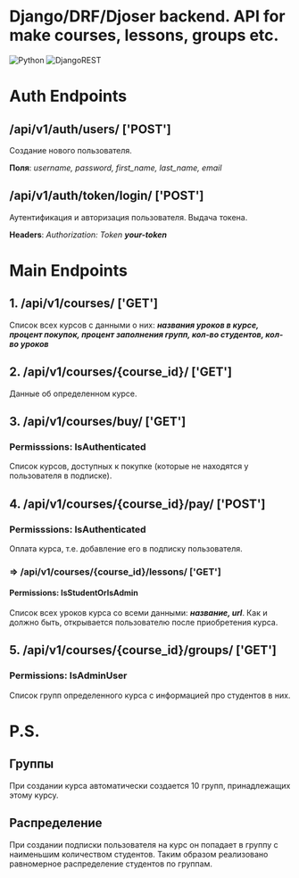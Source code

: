 # Django/DRF/Djoser backend. API for make courses, lessons, groups etc.

![Python](https://img.shields.io/badge/python-3670A0?style=for-the-badge&logo=python&logoColor=ffdd54) ![DjangoREST](https://img.shields.io/badge/DJANGO-REST-ff1709?style=for-the-badge&logo=django&logoColor=white&color=ff1709&labelColor=gray)

# Auth Endpoints

## /api/v1/auth/users/ ['POST']
Создание нового пользователя.

**Поля**: *username, password, first_name, last_name, email*

## /api/v1/auth/token/login/ ['POST']
Аутентификация и авторизация пользователя. Выдача токена.

**Headers**: *Authorization: Token ***your-token****

# Main Endpoints

## 1. /api/v1/courses/ ['GET']
Список всех курсов с данными о них: ***названия уроков в курсе, процент покупок, 
процент заполнения групп, кол-во студентов, кол-во уроков***

## 2. /api/v1/courses/{course_id}/ ['GET']
Данные об определенном курсе.

## 3. /api/v1/courses/buy/ ['GET'] 
### Permisssions: IsAuthenticated
Список курсов, доступных к покупке (которые не находятся у пользователя в подписке).

## 4. /api/v1/courses/{course_id}/pay/ ['POST']
### Permisssions: IsAuthenticated
Оплата курса, т.е. добавление его в подписку пользователя.

### => /api/v1/courses/{course_id}/lessons/ ['GET']
#### Permissions: IsStudentOrIsAdmin
Список всех уроков курса со всеми данными: ***название, url***. Как и должно быть, открывается
пользователю после приобретения курса.


## 5. /api/v1/courses/{course_id}/groups/ ['GET']
### Permissions: IsAdminUser
Список групп определенного курса с информацией про студентов в них.


# P.S.
## Группы
При создании курса автоматически создается 10 групп, принадлежащих этому курсу.

## Распределение
При создании подписки пользователя на курс он попадает в группу с наименьшим
количеством студентов. Таким образом реализовано равномерное распределение
студентов по группам.

